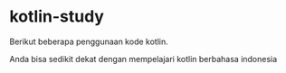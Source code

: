 # kotlin-study
Berikut beberapa penggunaan kode kotlin.

Anda bisa sedikit dekat dengan mempelajari kotlin berbahasa indonesia
